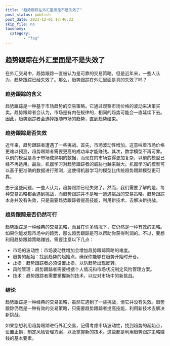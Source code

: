 ```yaml
---
title: "趋势跟踪在外汇里面是不是失效了"
post_status: publish
post_date: 2023-12-01 17:46:23
skip_file: no
taxonomy:
  category:
        - "faq"
---
```


## 趋势跟踪在外汇里面是不是失效了

在外汇交易中，趋势跟踪一直被认为是可靠的交易策略。但是近年来，一些人认为，趋势跟踪已经失效了。那么，趋势跟踪在外汇里面是真的失效了吗？

### 趋势跟踪的含义

趋势跟踪是一种基于市场趋势的交易策略。它通过观察市场价格的波动来决策买卖。趋势跟踪者会认为，市场是有内在规律的，相同的趋势可能会一直延续下去。因此，趋势跟踪者会选择跟随市场的趋势，直到趋势结束。

### 趋势跟踪是否失效

近年来，趋势跟踪者遭遇了一些挑战。首先，市场波动性增加。这意味着市场价格更难以预测，趋势跟踪者需要更高的成功率才能赚钱。其次，数学模型不再可靠。以前的模型是基于市场成熟期的数据，而现在的市场变得更加复杂，以前的模型已经不再适用。最后，机器学习对趋势跟踪者的威胁也越来越大。机器学习的模型可以基于更准确的数据进行预测，这使得机器学习的模型比传统趋势跟踪模型更可靠。

由于这些问题，一些人认为，趋势跟踪已经失效了。然而，我们需要了解的是，每种交易策略都会遇到挑战，而趋势跟踪并不是唯一遭遇挑战的交易策略。趋势跟踪本身并没有失效，只是需要趋势跟踪者提高技能，利用新技术，去解决新挑战。

### 趋势跟踪是否仍然可行

趋势跟踪是一种经典的交易策略，而且在许多情况下，它仍然是一种有效的策略。如果你能发现市场中的趋势，那么趋势跟踪是可以帮助你获得利润的。不过，要想利用趋势跟踪策略赚钱，需要注意以下几点：

- 市场的波动性：市场波动性增加会增加趋势跟踪策略的难度。
- 趋势的起始：找到趋势的起始点，确保你能够在趋势开始时开仓。
- 止损：趋势跟踪者必须设置止损，以防趋势出现反转。
- 风险管理：趋势跟踪者需要根据个人情况和市场状况制定风险管理方案。
- 技术：趋势跟踪者需要掌握新的技术，以应对市场中的新挑战。

### 结论

趋势跟踪是一种经典的交易策略，虽然它遇到了一些挑战，但它并没有失效。趋势跟踪仍然是一种有效的交易策略，只需要趋势跟踪者提高技能，利用新技术去解决新挑战。

如果您想利用趋势跟踪进行外汇交易，记得考虑市场波动性，找到趋势的起始点，设置止损，制定风险管理方案，以及掌握新的技术。这些都是利用趋势跟踪策略赚钱的基本要素。
